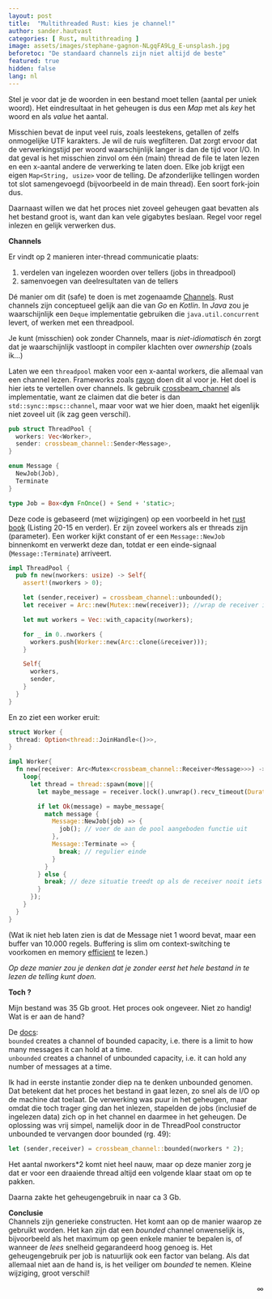 ```yaml
---
layout: post
title:  "Multithreaded Rust: kies je channel!"
author: sander.hautvast
categories: [ Rust, multithreading ]
image: assets/images/stephane-gagnon-NLgqFA9Lg_E-unsplash.jpg
beforetoc: "De standaard channels zijn niet altijd de beste"
featured: true
hidden: false
lang: nl
---
```

Stel je voor dat je de woorden in een bestand moet tellen (aantal per uniek woord). Het eindresultaat in het geheugen is dus een _Map_ met als _key_ het woord en als _value_ het aantal.

Misschien bevat de input veel ruis, zoals leestekens, getallen of zelfs onmogelijke UTF karakters. Je wil de ruis wegfilteren. Dat zorgt ervoor dat de verwerkingstijd per woord waarschijnlijk langer is dan de tijd voor I/O. In dat geval is het misschien zinvol om één (main) thread de file te laten lezen en een x-aantal andere de verwerking te laten doen. Elke job krijgt een eigen `Map<String, usize>` voor de telling. De afzonderlijke tellingen worden tot slot samengevoegd (bijvoorbeeld in de main thread). Een soort fork-join dus. 

Daarnaast willen we dat het proces niet zoveel geheugen gaat bevatten als het bestand groot is, want dan kan vele gigabytes beslaan. Regel voor regel inlezen en gelijk verwerken dus.

**Channels**

Er vindt op 2 manieren inter-thread communicatie plaats: 
1. verdelen van ingelezen woorden over tellers (jobs in threadpool)
2. samenvoegen van deelresultaten van de tellers

Dé manier om dit (safe) te doen is met zogenaamde [Channels](https://doc.rust-lang.org/rust-by-example/std_misc/channels.html). Rust channels zijn conceptueel gelijk aan die van _Go_ en _Kotlin_. In _Java_ zou je waarschijnlijk een `Deque` implementatie gebruiken die `java.util.concurrent` levert, of werken met een threadpool.

Je kunt (misschien) ook zonder Channels, maar is _niet-idiomatisch_ én zorgt dat je waarschijnlijk vastloopt in compiler klachten over _ownership_ (zoals ik...)

Laten we een `threadpool` maken voor een x-aantal workers, die allemaal van een channel lezen. Frameworks zoals [rayon](https://crates.io/crates/rayon) doen dit al voor je. Het doel is hier iets te vertellen over channels. Ik gebruik [crossbeam_channel](https://crates.io/crates/crossbeam-channel) als implementatie, want ze claimen dat die beter is dan `std::sync::mpsc::channel`, maar voor wat we hier doen, maakt het eigenlijk niet zoveel uit (ik zag geen verschil).

```rust
pub struct ThreadPool {
  workers: Vec<Worker>,
  sender: crossbeam_channel::Sender<Message>,
}

enum Message {
  NewJob(Job),
  Terminate
}

type Job = Box<dyn FnOnce() + Send + 'static>;
```

Deze code is gebaseerd (met wijzigingen) op een voorbeeld in het [rust book](https://doc.rust-lang.org/book/ch20-02-multithreaded.html) (Listing 20-15 en verder). Er zijn zoveel workers als er threads zijn (parameter). Een worker kijkt constant of er een `Message::NewJob` binnenkomt en verwerkt deze dan, totdat er een einde-signaal (`Message::Terminate`) arriveert.

```rust
impl ThreadPool {
  pub fn new(nworkers: usize) -> Self{
    assert!(nworkers > 0);

    let (sender,receiver) = crossbeam_channel::unbounded();
    let receiver = Arc::new(Mutex::new(receiver)); //wrap de receiver in mutex voor gebruik in threads

    let mut workers = Vec::with_capacity(nworkers);

    for _ in 0..nworkers {
      workers.push(Worker::new(Arc::clone(&receiver)));
    }

    Self{
      workers,
      sender,
    }
  }
}
```

En zo ziet een worker eruit:

```rust
struct Worker {
  thread: Option<thread::JoinHandle<()>>,
}

impl Worker{
  fn new(receiver: Arc<Mutex<crossbeam_channel::Receiver<Message>>>) -> Self {
    loop{
      let thread = thread::spawn(move||{
        let maybe_message = receiver.lock().unwrap().recv_timeout(Duration::from_secs(1));

        if let Ok(message) = maybe_message{
          match message {
            Message::NewJob(job) => {
              job(); // voer de aan de pool aangeboden functie uit
            },
            Message::Terminate => {
              break; // regulier einde
            }
          }
        } else {
          break; // deze situatie treedt op als de receiver nooit iets heeft ontvangen
        }
      });
    }
  }
}
```

(Wat ik niet heb laten zien is dat de Message niet 1 woord bevat, maar een buffer van 10.000 regels. Buffering is slim om context-switching te voorkomen en memory [efficient](https://mechanical-sympathy.blogspot.com/2012/08/memory-access-patterns-are-important.html) te lezen.)

_Op deze manier zou je denken dat je zonder eerst het hele bestand in te lezen de telling kunt doen._ 

**Toch ?**

Mijn bestand was 35 Gb groot. Het proces ook ongeveer. Niet zo handig! Wat is er aan de hand?

De [docs](https://docs.rs/crossbeam-channel/latest/crossbeam_channel/):<br/>
`bounded` creates a channel of bounded capacity, i.e. there is a limit to how many messages it can hold at a time.<br/>
`unbounded` creates a channel of unbounded capacity, i.e. it can hold any number of messages at a time.<br/>

Ik had in eerste instantie zonder diep na te denken unbounded genomen. Dat betekent dat het proces het bestand in gaat lezen, zo snel als de I/O op de machine dat toelaat. De verwerking was puur in het geheugen, maar omdat die toch trager ging dan het inlezen, stapelden de jobs (inclusief de ingelezen data) zich op in het channel en daarmee in het geheugen. 
De oplossing was vrij simpel, namelijk door in de ThreadPool constructor unbounded te vervangen door bounded (rg. 49):

```rust
let (sender,receiver) = crossbeam_channel::bounded(nworkers * 2);
```

Het aantal nworkers*2 komt niet heel nauw, maar op deze manier zorg je dat er voor een draaiende thread altijd een volgende klaar staat om op te pakken.

Daarna zakte het geheugengebruik in naar ca 3 Gb.

**Conclusie**<br/>
Channels zijn generieke constructen. Het komt aan op de manier waarop ze gebruikt worden. Het kan zijn dat een _bounded_ channel onwenselijk is, bijvoorbeeld als het maximum op geen enkele manier te bepalen is, of wanneer de _lees_ snelheid gegarandeerd hoog genoeg is. Het geheugengebruik per job is natuurlijk ook een factor van belang. Als dat allemaal niet aan de hand is, is het veiliger om _bounded_ te nemen. Kleine wijziging, groot verschil!

<div style="text-align: right">∞</div>